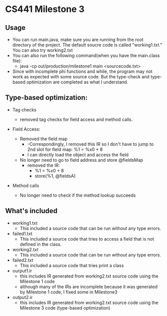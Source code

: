 # CS441 Milestone 3

## Usage

- You can run main.java, make sure you are running from the root directory of the project. The default soucre code is
  called "working1.txt." You can also try working2.txt
- You can also run the following command(when you have the main.class file):
    - java -cp out/production/milestone1 main <sourcecode.txt>
- Since with incomplete phi functions and while, the program may not work as expected with some source code. But the
  type-check and type-based optimization are completed as what I understand.

## Type-based optimization:

- Tag checks
    - removed tag checks for field access and method calls.

- Field Access:
    - Removed the field map
        - -Correspondingly, I removed this IR so I don't have to jump to 2nd slot for field map: %1 = %x0 + 8
        - I can directly load the object and access the field
    - No longer need to go to field address and store @fieldsMap
        - removed the IR:
            - %1 = %x0 + 8
            - store(%1, @fieldsA)

- Method calls
    - No longer need to check if the method lookup succeeds

## What's included

- working1.txt
    - This included a source code that can be run without any type errors.
- failed1.txt
    - This included a source code that tries to access a field that is not defined in the class.
- working2.txt
    - This included a source code that can be run without any type errors.
- failed2.txt
    - This included a source code that tries print a class
- ourput1.ir
    - this includes IR generated from working2.txt source code using the Milestone 1 code
    - although many of the IRs are incomplete because it was generated by Milestone 1 code, I fixed some in Milestone3
- output2.ir
    - this includes IR generated from working2.txt source code using the Milestone 3 code (type-based optimization)
  


